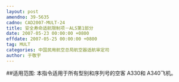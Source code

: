 ```yaml
---
layout: post
amendno: 39-5635
cadno: CAD2007-MULT-24
title: 安全寿命适航限制项－ALS第1部分
date: 2007-05-23 00:00:00 +0800
effdate: 2007-05-25 00:00:00 +0800
tag: MULT
categories: 中国民用航空总局航空器适航审定司
author: 于敬宇
---
```


##适用范围:
本指令适用于所有型别和序列号的空客 A330和 A340飞机。

